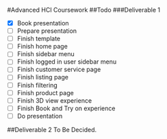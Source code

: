 #Advanced HCI Coursework
##Todo
###Deliverable 1
- [x] Book presentation
- [ ] Prepare presentation
- [ ] Finish template
- [ ] Finish home page
- [ ] Finish sidebar menu
- [ ] Finish logged in user sidebar menu
- [ ] Finish customer service page
- [ ] Finish listing page
- [ ] Finish filtering
- [ ] Finish product page
- [ ] Finish 3D view experience
- [ ] Finish Book and Try on experience
- [ ] Do presentation

##Deliverable 2
To Be Decided.